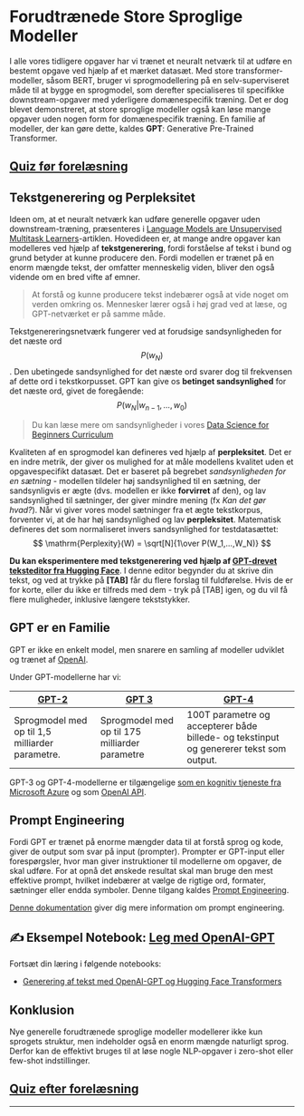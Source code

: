 <!--
CO_OP_TRANSLATOR_METADATA:
{
  "original_hash": "97836d30a6bec736f8e3b4411c572bc2",
  "translation_date": "2025-09-23T09:35:38+00:00",
  "source_file": "lessons/5-NLP/20-LangModels/README.md",
  "language_code": "da"
}
-->
# Forudtrænede Store Sproglige Modeller

I alle vores tidligere opgaver har vi trænet et neuralt netværk til at udføre en bestemt opgave ved hjælp af et mærket datasæt. Med store transformer-modeller, såsom BERT, bruger vi sprogmodellering på en selv-superviseret måde til at bygge en sprogmodel, som derefter specialiseres til specifikke downstream-opgaver med yderligere domænespecifik træning. Det er dog blevet demonstreret, at store sproglige modeller også kan løse mange opgaver uden nogen form for domænespecifik træning. En familie af modeller, der kan gøre dette, kaldes **GPT**: Generative Pre-Trained Transformer.

## [Quiz før forelæsning](https://ff-quizzes.netlify.app/en/ai/quiz/39)

## Tekstgenerering og Perpleksitet

Ideen om, at et neuralt netværk kan udføre generelle opgaver uden downstream-træning, præsenteres i [Language Models are Unsupervised Multitask Learners](https://cdn.openai.com/better-language-models/language_models_are_unsupervised_multitask_learners.pdf)-artiklen. Hovedideen er, at mange andre opgaver kan modelleres ved hjælp af **tekstgenerering**, fordi forståelse af tekst i bund og grund betyder at kunne producere den. Fordi modellen er trænet på en enorm mængde tekst, der omfatter menneskelig viden, bliver den også vidende om en bred vifte af emner.

> At forstå og kunne producere tekst indebærer også at vide noget om verden omkring os. Mennesker lærer også i høj grad ved at læse, og GPT-netværket er på samme måde.

Tekstgenereringsnetværk fungerer ved at forudsige sandsynligheden for det næste ord $$P(w_N)$$. Den ubetingede sandsynlighed for det næste ord svarer dog til frekvensen af dette ord i tekstkorpusset. GPT kan give os **betinget sandsynlighed** for det næste ord, givet de foregående: $$P(w_N | w_{n-1}, ..., w_0)$$

> Du kan læse mere om sandsynligheder i vores [Data Science for Beginners Curriculum](https://github.com/microsoft/Data-Science-For-Beginners/tree/main/1-Introduction/04-stats-and-probability)

Kvaliteten af en sprogmodel kan defineres ved hjælp af **perpleksitet**. Det er en indre metrik, der giver os mulighed for at måle modellens kvalitet uden et opgavespecifikt datasæt. Det er baseret på begrebet *sandsynligheden for en sætning* - modellen tildeler høj sandsynlighed til en sætning, der sandsynligvis er ægte (dvs. modellen er ikke **forvirret** af den), og lav sandsynlighed til sætninger, der giver mindre mening (fx *Kan det gør hvad?*). Når vi giver vores model sætninger fra et ægte tekstkorpus, forventer vi, at de har høj sandsynlighed og lav **perpleksitet**. Matematisk defineres det som normaliseret invers sandsynlighed for testdatasættet:
$$
\mathrm{Perplexity}(W) = \sqrt[N]{1\over P(W_1,...,W_N)}
$$ 

**Du kan eksperimentere med tekstgenerering ved hjælp af [GPT-drevet teksteditor fra Hugging Face](https://transformer.huggingface.co/doc/gpt2-large)**. I denne editor begynder du at skrive din tekst, og ved at trykke på **[TAB]** får du flere forslag til fuldførelse. Hvis de er for korte, eller du ikke er tilfreds med dem - tryk på [TAB] igen, og du vil få flere muligheder, inklusive længere tekststykker.

## GPT er en Familie

GPT er ikke en enkelt model, men snarere en samling af modeller udviklet og trænet af [OpenAI](https://openai.com). 

Under GPT-modellerne har vi:

| [GPT-2](https://huggingface.co/docs/transformers/model_doc/gpt2#openai-gpt2) | [GPT 3](https://openai.com/research/language-models-are-few-shot-learners) | [GPT-4](https://openai.com/gpt-4) |
| -- | -- | -- |
|Sprogmodel med op til 1,5 milliarder parametre. | Sprogmodel med op til 175 milliarder parametre | 100T parametre og accepterer både billede- og tekstinput og genererer tekst som output. |

GPT-3 og GPT-4-modellerne er tilgængelige [som en kognitiv tjeneste fra Microsoft Azure](https://azure.microsoft.com/en-us/services/cognitive-services/openai-service/#overview?WT.mc_id=academic-77998-cacaste) og som [OpenAI API](https://openai.com/api/).

## Prompt Engineering

Fordi GPT er trænet på enorme mængder data til at forstå sprog og kode, giver de output som svar på input (prompter). Prompter er GPT-input eller forespørgsler, hvor man giver instruktioner til modellerne om opgaver, de skal udføre. For at opnå det ønskede resultat skal man bruge den mest effektive prompt, hvilket indebærer at vælge de rigtige ord, formater, sætninger eller endda symboler. Denne tilgang kaldes [Prompt Engineering](https://learn.microsoft.com/en-us/shows/ai-show/the-basics-of-prompt-engineering-with-azure-openai-service?WT.mc_id=academic-77998-bethanycheum).

[Denne dokumentation](https://learn.microsoft.com/en-us/semantic-kernel/prompt-engineering/?WT.mc_id=academic-77998-bethanycheum) giver dig mere information om prompt engineering.

## ✍️ Eksempel Notebook: [Leg med OpenAI-GPT](GPT-PyTorch.ipynb)

Fortsæt din læring i følgende notebooks:

* [Generering af tekst med OpenAI-GPT og Hugging Face Transformers](GPT-PyTorch.ipynb)

## Konklusion

Nye generelle forudtrænede sproglige modeller modellerer ikke kun sprogets struktur, men indeholder også en enorm mængde naturligt sprog. Derfor kan de effektivt bruges til at løse nogle NLP-opgaver i zero-shot eller few-shot indstillinger.

## [Quiz efter forelæsning](https://ff-quizzes.netlify.app/en/ai/quiz/40)

---

